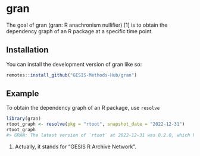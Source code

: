 
<!-- README.md is generated from README.Rmd. Please edit that file -->

# gran

<!-- badges: start -->

<!-- badges: end -->

The goal of gran (gran: R anachronism nullifier) \[1\] is to obtain the
dependency graph of an R package at a specific time point.

## Installation

You can install the development version of gran like so:

``` r
remotes::install_github("GESIS-Methods-Hub/gran")
```

## Example

To obtain the dependency graph of an R package, use `resolve`

``` r
library(gran)
rtoot_graph <- resolve(pkg = "rtoot", snapshot_date = "2022-12-31")
rtoot_graph
#> GRAN: The latest version of `rtoot` at 2022-12-31 was 0.2.0, which has 26 unique dependencies (15 with no dependencies.)
```

1.  Actually, it stands for “GESIS R Archive Network”.
